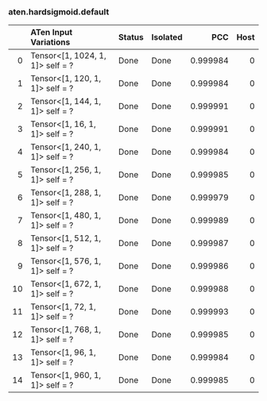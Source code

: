 ### aten.hardsigmoid.default
|    | ATen Input Variations            | Status   | Isolated   |      PCC |   Host |
|---:|:---------------------------------|:---------|:-----------|---------:|-------:|
|  0 | Tensor<[1, 1024, 1, 1]> self = ? | Done     | Done       | 0.999984 |      0 |
|  1 | Tensor<[1, 120, 1, 1]> self = ?  | Done     | Done       | 0.999984 |      0 |
|  2 | Tensor<[1, 144, 1, 1]> self = ?  | Done     | Done       | 0.999991 |      0 |
|  3 | Tensor<[1, 16, 1, 1]> self = ?   | Done     | Done       | 0.999991 |      0 |
|  4 | Tensor<[1, 240, 1, 1]> self = ?  | Done     | Done       | 0.999984 |      0 |
|  5 | Tensor<[1, 256, 1, 1]> self = ?  | Done     | Done       | 0.999985 |      0 |
|  6 | Tensor<[1, 288, 1, 1]> self = ?  | Done     | Done       | 0.999979 |      0 |
|  7 | Tensor<[1, 480, 1, 1]> self = ?  | Done     | Done       | 0.999989 |      0 |
|  8 | Tensor<[1, 512, 1, 1]> self = ?  | Done     | Done       | 0.999987 |      0 |
|  9 | Tensor<[1, 576, 1, 1]> self = ?  | Done     | Done       | 0.999986 |      0 |
| 10 | Tensor<[1, 672, 1, 1]> self = ?  | Done     | Done       | 0.999988 |      0 |
| 11 | Tensor<[1, 72, 1, 1]> self = ?   | Done     | Done       | 0.999993 |      0 |
| 12 | Tensor<[1, 768, 1, 1]> self = ?  | Done     | Done       | 0.999985 |      0 |
| 13 | Tensor<[1, 96, 1, 1]> self = ?   | Done     | Done       | 0.999984 |      0 |
| 14 | Tensor<[1, 960, 1, 1]> self = ?  | Done     | Done       | 0.999985 |      0 |

